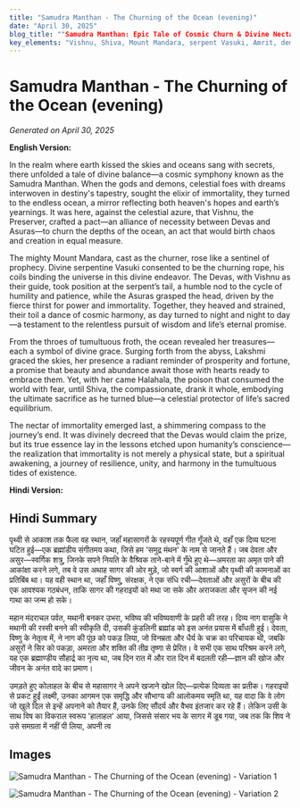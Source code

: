 ```yaml
---
title: "Samudra Manthan - The Churning of the Ocean (evening)"
date: "April 30, 2025"
blog_title: ""Samudra Manthan: Epic Tale of Cosmic Churn & Divine Nectar""
key_elements: "Vishnu, Shiva, Mount Mandara, serpent Vasuki, Amrit, demons and gods in cosmic churning"
---
```


# Samudra Manthan - The Churning of the Ocean (evening)

*Generated on April 30, 2025*

**English Version:**

In the realm where earth kissed the skies and oceans sang with secrets, there unfolded a tale of divine balance—a cosmic symphony known as the Samudra Manthan. When the gods and demons, celestial foes with dreams interwoven in destiny's tapestry, sought the elixir of immortality, they turned to the endless ocean, a mirror reflecting both heaven's hopes and earth’s yearnings. It was here, against the celestial azure, that Vishnu, the Preserver, crafted a pact—an alliance of necessity between Devas and Asuras—to churn the depths of the ocean, an act that would birth chaos and creation in equal measure.

The mighty Mount Mandara, cast as the churner, rose like a sentinel of prophecy. Divine serpentine Vasuki consented to be the churning rope, his coils binding the universe in this divine endeavor. The Devas, with Vishnu as their guide, took position at the serpent’s tail, a humble nod to the cycle of humility and patience, while the Asuras grasped the head, driven by the fierce thirst for power and immortality. Together, they heaved and strained, their toil a dance of cosmic harmony, as day turned to night and night to day—a testament to the relentless pursuit of wisdom and life’s eternal promise.

From the throes of tumultuous froth, the ocean revealed her treasures—each a symbol of divine grace. Surging forth from the abyss, Lakshmi graced the skies, her presence a radiant reminder of prosperity and fortune, a promise that beauty and abundance await those with hearts ready to embrace them. Yet, with her came Halahala, the poison that consumed the world with fear, until Shiva, the compassionate, drank it whole, embodying the ultimate sacrifice as he turned blue—a celestial protector of life’s sacred equilibrium.

The nectar of immortality emerged last, a shimmering compass to the journey’s end. It was divinely decreed that the Devas would claim the prize, but its true essence lay in the lessons etched upon humanity’s conscience—the realization that immortality is not merely a physical state, but a spiritual awakening, a journey of resilience, unity, and harmony in the tumultuous tides of existence.

**Hindi Version:**

## Hindi Summary

पृथ्वी से आकाश तक फैला वह स्थान, जहाँ महासागरों के रहस्यपूर्ण गीत गूँजते थे, वहाँ एक दिव्य घटना घटित हुई—एक ब्रह्मांडीय संगीतमय कथा, जिसे हम 'समुद्र मंथन' के नाम से जानते हैं। जब देवता और असुर—स्वर्गिक शत्रु, जिनके सपने नियति के वैश्र्विक ताने-बाने में गुँथे हुए थे—अमरता का अमृत पाने की आकांक्षा करने लगे, तब वे उस अथाह सागर की ओर मुड़े, जो स्वर्ग की आशाओं और पृथ्वी की कामनाओं का प्रतिबिंब था। यह वही स्थान था, जहाँ विष्णु, संरक्षक, ने एक संधि रची—देवताओं और असुरों के बीच की एक आवश्यक गठबंधन, ताकि सागर की गहराइयों को मथा जा सके और अराजकता और सृजन की नई गाथा का जन्म हो सके।

महान मंदराचल पर्वत, मथानी बनकर उभरा, भविष्य की भविष्यवाणी के प्रहरी की तरह। दिव्य नाग वासुकि ने मथानी की रस्सी बनने की स्वीकृति दी, उसकी कुंडलिनी ब्रह्मांड को इस अनंत प्रयास में बाँधती हुई। देवता, विष्णु के नेतृत्व में, ने नाग की पूंछ को पकड़ लिया, जो विनम्रता और धैर्य के चक्र का परिचायक थी, जबकि असुरों ने सिर को पकड़ा, अमरता और शक्ति की तीव्र तृष्णा से प्रेरित। वे सभी एक साथ परिश्रम करने लगे, यह एक ब्रह्माण्डीय सौहार्द्र का नृत्य था, जब दिन रात में और रात दिन में बदलती रही—ज्ञान की खोज और जीवन के अनंत वादे का प्रमाण।

उमड़ते हुए कोलाहल के बीच से महासागर ने अपने खजाने खोल दिए—प्रत्येक दिव्यता का प्रतीक। गहराइयों से प्रकट हुईं लक्ष्मी, उनका आगमन एक समृद्धि और सौभाग्य की आलोकमय स्मृति था, यह वादा कि वे लोग जो खुले दिल से इन्हें अपनाने को तैयार हैं, उनके लिए सौंदर्य और वैभव इंतजार कर रहे हैं। लेकिन उसी के साथ विष का विकराल स्वरूप 'हालाहल' आया, जिससे संसार भय के सागर में डूब गया, जब तक कि शिव ने उसे समग्रता में नहीं पी लिया, अपनी त्व

## Images

![Samudra Manthan - The Churning of the Ocean (evening) - Variation 1](https://oaidalleapiprodscus.blob.core.windows.net/private/org-J70Xqapa45MPR5XAo7pBs9K6/user-t32ELGEj2UVajMpjeMSrxF1Z/img-918cHRHRXrm6bTOofLJUaSaa.png?st=2025-04-30T13%3A19%3A52Z&se=2025-04-30T15%3A19%3A52Z&sp=r&sv=2024-08-04&sr=b&rscd=inline&rsct=image/png&skoid=cc612491-d948-4d2e-9821-2683df3719f5&sktid=a48cca56-e6da-484e-a814-9c849652bcb3&skt=2025-04-30T07%3A38%3A50Z&ske=2025-05-01T07%3A38%3A50Z&sks=b&skv=2024-08-04&sig=8yljH3g5zw/GMBRvEbEGUv07L4hpfCsBlZYDE3n9LOE%3D)

![Samudra Manthan - The Churning of the Ocean (evening) - Variation 2](https://oaidalleapiprodscus.blob.core.windows.net/private/org-J70Xqapa45MPR5XAo7pBs9K6/user-t32ELGEj2UVajMpjeMSrxF1Z/img-nwyNQiSGAiotvZHtvzkIIR5v.png?st=2025-04-30T13%3A20%3A17Z&se=2025-04-30T15%3A20%3A17Z&sp=r&sv=2024-08-04&sr=b&rscd=inline&rsct=image/png&skoid=cc612491-d948-4d2e-9821-2683df3719f5&sktid=a48cca56-e6da-484e-a814-9c849652bcb3&skt=2025-04-29T23%3A33%3A04Z&ske=2025-04-30T23%3A33%3A04Z&sks=b&skv=2024-08-04&sig=cz0qhArHiw5vCGAKRmfM3QrT41%2Bmgq2JABU1MUZitQg%3D)
